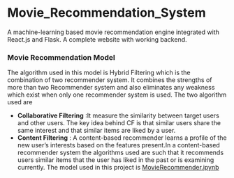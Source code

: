 # Movie_Recommendation_System
A machine-learning based movie recommendation engine integrated with React.js and Flask. 
A complete website with working backend.

### Movie Recommendation Model
The algorithm used in this model is Hybrid Filtering which is the combination of two recommender system. It combines the strengths of more than two Recommender system and also eliminates any weakness which exist when only one recommender system is used.
The two algorithm used are
- <strong>Collaborative Filtering</strong> :It measure the similarity between target users and other users. The key idea behind CF is that similar users share the same interest and that similar items are liked by a user.
- <strong>Content Filtering</strong> : A content-based recommender learns a profile of the new user’s interests based on the features present.In a content-based recommender system the algorithms used are such that it recommends users similar items that the user has liked in the past or is examining currently.
The model used in this project is <a href="https://github.com/shivanidogra0301/Movie_Recommendation_System/blob/master/MovieRecommender.ipynb">MovieRecommender.ipynb</a>
